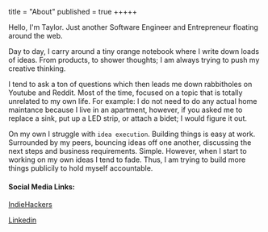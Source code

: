 title = "About"
published = true
+++++

Hello, I'm Taylor. Just another Software Engineer and Entrepreneur floating around the web.

Day to day, I carry around a tiny orange notebook where I write down loads of ideas. From products, to shower thoughts; I am always trying to push my creative thinking.

I tend to ask a ton of questions which then leads me down rabbitholes on Youtube and Reddit. Most of the time, focused on a topic that is totally unrelated to my own life. For example: I do not need to do any actual home maintance because I live in an apartment, however, if you asked me to replace a sink, put up a LED strip, or attach a bidet; I would figure it out.

On my own I struggle with `idea execution`. Building things is easy at work. Surrounded by my peers, bouncing ideas off one another, discussing the next steps and business requirements. Simple. However, when I start to working on my own ideas I tend to fade. Thus, I am trying to build more things publicily to hold myself accountable.

#### Social Media Links:

[IndieHackers](https://www.indiehackers.com/ryanb58)

[Linkedin](https://www.linkedin.com/in/taylorbrazelton/)
